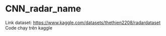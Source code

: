 # CNN_radar_name
Link dataset: https://www.kaggle.com/datasets/thethien2208/radardataset </br>
Code chạy trên kaggle
